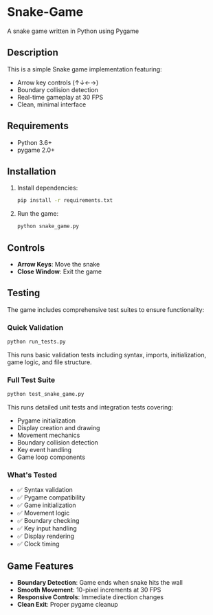 # Snake-Game
A snake game written in Python using Pygame

## Description
This is a simple Snake game implementation featuring:
- Arrow key controls (↑↓←→)
- Boundary collision detection
- Real-time gameplay at 30 FPS
- Clean, minimal interface

## Requirements
- Python 3.6+
- pygame 2.0+

## Installation
1. Install dependencies:
   ```bash
   pip install -r requirements.txt
   ```

2. Run the game:
   ```bash
   python snake_game.py
   ```

## Controls
- **Arrow Keys**: Move the snake
- **Close Window**: Exit the game

## Testing
The game includes comprehensive test suites to ensure functionality:

### Quick Validation
```bash
python run_tests.py
```
This runs basic validation tests including syntax, imports, initialization, game logic, and file structure.

### Full Test Suite  
```bash
python test_snake_game.py
```
This runs detailed unit tests and integration tests covering:
- Pygame initialization
- Display creation and drawing
- Movement mechanics
- Boundary collision detection
- Key event handling
- Game loop components

### What's Tested
- ✅ Syntax validation
- ✅ Pygame compatibility
- ✅ Game initialization
- ✅ Movement logic
- ✅ Boundary checking
- ✅ Key input handling
- ✅ Display rendering
- ✅ Clock timing

## Game Features
- **Boundary Detection**: Game ends when snake hits the wall
- **Smooth Movement**: 10-pixel increments at 30 FPS
- **Responsive Controls**: Immediate direction changes
- **Clean Exit**: Proper pygame cleanup
